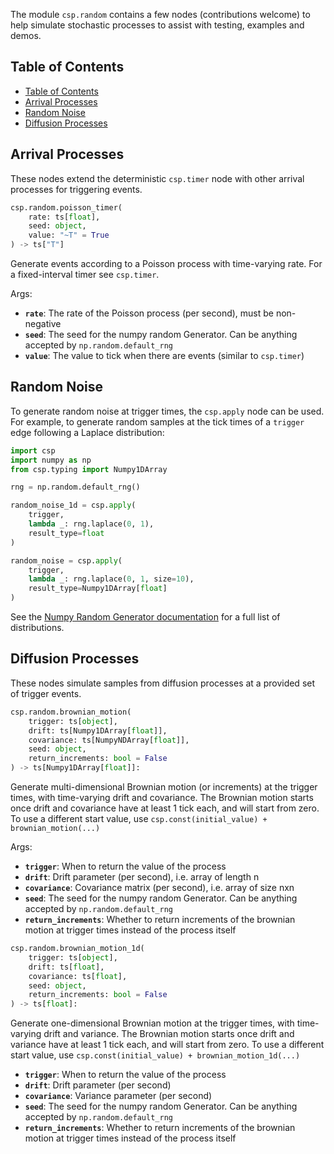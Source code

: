 The module `csp.random` contains a few nodes (contributions welcome) to help simulate stochastic processes to assist with testing, examples and demos.

## Table of Contents

- [Table of Contents](#table-of-contents)
- [Arrival Processes](#arrival-processes)
- [Random Noise](#random-noise)
- [Diffusion Processes](#diffusion-processes)

## Arrival Processes

These nodes extend the deterministic `csp.timer` node with other arrival processes for triggering events.

```python
csp.random.poisson_timer(
    rate: ts[float],
    seed: object,
    value: "~T" = True
) -> ts["T"]
```

Generate events according to a Poisson process with time-varying rate. For a fixed-interval timer see `csp.timer`.

Args:

- **`rate`**: The rate of the Poisson process (per second), must be non-negative
- **`seed`**: The seed for the numpy random Generator. Can be anything accepted by `np.random.default_rng`
- **`value`**: The value to tick when there are events (similar to `csp.timer`)

## Random Noise

To generate random noise at trigger times, the `csp.apply` node can be used. For example, to generate random samples at the tick times of a `trigger` edge following a Laplace distribution:

```python
import csp
import numpy as np
from csp.typing import Numpy1DArray

rng = np.random.default_rng()

random_noise_1d = csp.apply(
    trigger,
    lambda _: rng.laplace(0, 1),
    result_type=float
)

random_noise = csp.apply(
    trigger,
    lambda _: rng.laplace(0, 1, size=10),
    result_type=Numpy1DArray[float]
)
```

See the [Numpy Random Generator documentation](https://numpy.org/doc/stable/reference/random/generator.html#distributions) for a full list of distributions.

## Diffusion Processes

These nodes simulate samples from diffusion processes at a provided set of trigger events.

```python
csp.random.brownian_motion(
    trigger: ts[object],
    drift: ts[Numpy1DArray[float]],
    covariance: ts[NumpyNDArray[float]],
    seed: object,
    return_increments: bool = False
) -> ts[Numpy1DArray[float]]:
```

Generate multi-dimensional Brownian motion (or increments) at the trigger times, with time-varying drift and covariance.
The Brownian motion starts once drift and covariance have at least 1 tick each, and will start from zero.
To use a different start value, use `csp.const(initial_value) + brownian_motion(...)`

Args:

- **`trigger`**: When to return the value of the process
- **`drift`**: Drift parameter (per second), i.e. array of length n
- **`covariance`**: Covariance matrix (per second), i.e. array of size nxn
- **`seed`**: The seed for the numpy random Generator. Can be anything accepted by `np.random.default_rng`
- **`return_increments`**: Whether to return increments of the brownian motion at trigger times instead of the process itself

```python
csp.random.brownian_motion_1d(
    trigger: ts[object],
    drift: ts[float],
    covariance: ts[float],
    seed: object,
    return_increments: bool = False
) -> ts[float]:
```

Generate one-dimensional Brownian motion at the trigger times, with time-varying drift and variance.
The Brownian motion starts once drift and variance have at least 1 tick each, and will start from zero.
To use a different start value, use `csp.const(initial_value) + brownian_motion_1d(...)`

- **`trigger`**: When to return the value of the process
- **`drift`**: Drift parameter (per second)
- **`covariance`**: Variance parameter (per second)
- **`seed`**: The seed for the numpy random Generator. Can be anything accepted by `np.random.default_rng`
- **`return_increments`**: Whether to return increments of the brownian motion at trigger times instead of the process itself
